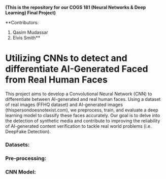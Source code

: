 **(This is the repository for our COGS 181 (Neural Networks & Deep Learning) Final Project)**

**Contributors: 
1) Qasim Mudassar
2) Elvis Smith**

# Utilizing CNNs to detect and differentiate AI-Generated Faced from Real Human Faces

This project aims to develop a Convolutional Neural Network (CNN) to differentiate between AI-generated and real human faces. Using a dataset of real images (FFHQ dataset) and AI-generated images (thispersondoesnotexist.com), we preprocess, train, and evaluate a deep learning model to classify these faces accurately. Our goal is to delve into the detection of synthetic media and contribute to improving the reliability of AI-generated content verification to tackle real world problems (i.e. DeepFake Detection).

### Datasets:

### Pre-processing:

### CNN Model:

